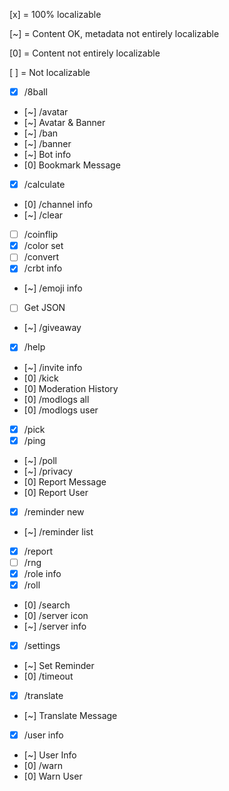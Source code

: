 [x] = 100% localizable

[~] = Content OK, metadata not entirely localizable

[0] = Content not entirely localizable

[ ] = Not localizable

- [x] /8ball
- [~] /avatar
- [~] Avatar & Banner
- [~] /ban
- [~] /banner
- [~] Bot info
- [0] Bookmark Message
- [x] /calculate
- [0] /channel info
- [~] /clear
- [ ] /coinflip
- [x] /color set
- [ ] /convert
- [x] /crbt info
- [~] /emoji info
- [ ] Get JSON
- [~] /giveaway
- [x] /help
- [~] /invite info
- [0] /kick
- [0] Moderation History
- [0] /modlogs all
- [0] /modlogs user
- [x] /pick
- [x] /ping
- [~] /poll
- [~] /privacy
- [0] Report Message
- [0] Report User
- [x] /reminder new
- [~] /reminder list
- [x] /report
- [ ] /rng
- [x] /role info
- [x] /roll
- [0] /search
- [0] /server icon
- [~] /server info
- [x] /settings
- [~] Set Reminder
- [0] /timeout
- [x] /translate
- [~] Translate Message
- [x] /user info
- [~] User Info
- [0] /warn
- [0] Warn User
